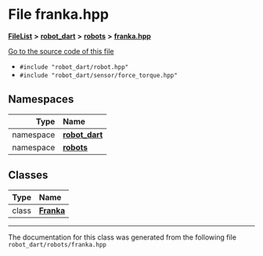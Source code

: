 

# File franka.hpp



[**FileList**](files.md) **>** [**robot\_dart**](dir_166284c5f0440000a6384365f2a45567.md) **>** [**robots**](dir_087fbdcd93b501a5d3f98df93e9f8cc4.md) **>** [**franka.hpp**](franka_8hpp.md)

[Go to the source code of this file](franka_8hpp_source.md)



* `#include "robot_dart/robot.hpp"`
* `#include "robot_dart/sensor/force_torque.hpp"`













## Namespaces

| Type | Name |
| ---: | :--- |
| namespace | [**robot\_dart**](namespacerobot__dart.md) <br> |
| namespace | [**robots**](namespacerobot__dart_1_1robots.md) <br> |


## Classes

| Type | Name |
| ---: | :--- |
| class | [**Franka**](classrobot__dart_1_1robots_1_1Franka.md) <br> |



















































------------------------------
The documentation for this class was generated from the following file `robot_dart/robots/franka.hpp`

